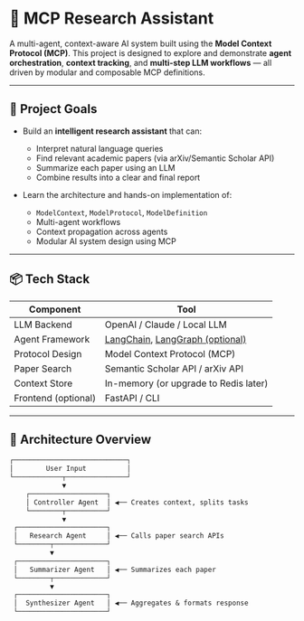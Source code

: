 # 🧠 MCP Research Assistant

A multi-agent, context-aware AI system built using the **Model Context Protocol (MCP)**. This project is designed to explore and demonstrate **agent orchestration**, **context tracking**, and **multi-step LLM workflows** — all driven by modular and composable MCP definitions.

---

## 🚀 Project Goals

- Build an **intelligent research assistant** that can:
  - Interpret natural language queries
  - Find relevant academic papers (via arXiv/Semantic Scholar API)
  - Summarize each paper using an LLM
  - Combine results into a clear and final report

- Learn the architecture and hands-on implementation of:
  - `ModelContext`, `ModelProtocol`, `ModelDefinition`
  - Multi-agent workflows
  - Context propagation across agents
  - Modular AI system design using MCP

---

## 📦 Tech Stack

| Component | Tool |
|----------|------|
| LLM Backend | OpenAI / Claude / Local LLM |
| Agent Framework | [LangChain](https://github.com/langchain-ai/langchain), [LangGraph (optional)](https://github.com/langchain-ai/langgraph) |
| Protocol Design | Model Context Protocol (MCP) |
| Paper Search | Semantic Scholar API / arXiv API |
| Context Store | In-memory (or upgrade to Redis later) |
| Frontend (optional) | FastAPI / CLI |

---

## 🧱 Architecture Overview

```txt
┌────────────────────────────┐
│        User Input          │
└────────────┬───────────────┘
             ▼
    ┌───────────────────┐
    │ Controller Agent  │ ◀── Creates context, splits tasks
    └────────┬──────────┘
             ▼
 ┌──────────────────────┐
 │   Research Agent     │ ◀── Calls paper search APIs
 └────────┬─────────────┘
          ▼
 ┌──────────────────────┐
 │   Summarizer Agent   │ ◀── Summarizes each paper
 └────────┬─────────────┘
          ▼
 ┌──────────────────────┐
 │  Synthesizer Agent   │ ◀── Aggregates & formats response
 └──────────────────────┘
